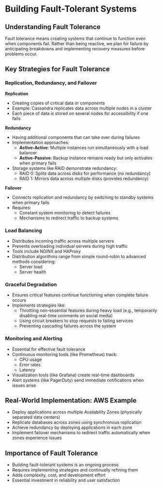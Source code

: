 # Building Fault-Tolerant Systems

## Understanding Fault Tolerance

Fault tolerance means creating systems that continue to function even when components fail. Rather than being reactive, we plan for failure by anticipating breakdowns and implementing recovery measures before problems occur.

## Key Strategies for Fault Tolerance

### Replication, Redundancy, and Failover

**Replication**
- Creating copies of critical data or components
- Example: Cassandra replicates data across multiple nodes in a cluster
- Each piece of data is stored on several nodes for accessibility if one fails

**Redundancy**
- Having additional components that can take over during failures
- Implementation approaches:
  - **Active-Active**: Multiple instances run simultaneously with a load balancer
  - **Active-Passive**: Backup instance remains ready but only activates when primary fails
- Storage systems like RAID demonstrate redundancy:
  - RAID 0: Splits data across disks for performance (no redundancy)
  - RAID 1: Mirrors data across multiple disks (provides redundancy)

**Failover**
- Connects replication and redundancy by switching to standby systems when primary fails
- Requires:
  - Constant system monitoring to detect failures
  - Mechanisms to redirect traffic to backup systems

### Load Balancing

- Distributes incoming traffic across multiple servers
- Prevents overloading individual servers during high traffic
- Tools include NGINX and HAProxy
- Distribution algorithms range from simple round-robin to advanced methods considering:
  - Server load
  - Server health

### Graceful Degradation

- Ensures critical features continue functioning when complete failure occurs
- Implements strategies like:
  - Throttling non-essential features during heavy load (e.g., temporarily disabling real-time comments on social media)
  - Using circuit breakers to stop requests to failing services
  - Preventing cascading failures across the system

### Monitoring and Alerting

- Essential for effective fault tolerance
- Continuous monitoring tools (like Prometheus) track:
  - CPU usage
  - Error rates
  - Latency
- Visualization tools (like Grafana) create real-time dashboards
- Alert systems (like PagerDuty) send immediate notifications when issues arise

## Real-World Implementation: AWS Example

- Deploy applications across multiple Availability Zones (physically separated data centers)
- Replicate databases across zones using synchronous replication
- Achieve redundancy by deploying applications in each zone
- Implement failover mechanisms to redirect traffic automatically when zones experience issues

## Importance of Fault Tolerance

- Building fault-tolerant systems is an ongoing process
- Requires implementing strategies and continually refining them
- Adds complexity, cost, and development effort
- Essential investment in reliability and user satisfaction